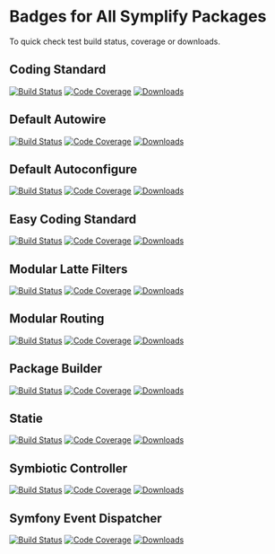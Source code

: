 # Badges for All Symplify Packages

To quick check test build status, coverage or downloads.

## Coding Standard

[![Build Status](https://img.shields.io/travis/Symplify/CodingStandard.svg?style=flat-square)](https://travis-ci.org/Symplify/CodingStandard)
[![Code Coverage](https://img.shields.io/scrutinizer/coverage/g/Symplify/CodingStandard.svg?style=flat-square)](https://scrutinizer-ci.com/g/Symplify/CodingStandard)
[![Downloads](https://img.shields.io/packagist/dt/symplify/coding-standard.svg?style=flat-square)](https://packagist.org/packages/symplify/coding-standard)


## Default Autowire

[![Build Status](https://img.shields.io/travis/Symplify/PackageBuilder/master.svg?style=flat-square)](https://travis-ci.org/Symplify/PackageBuilder)
[![Code Coverage](https://img.shields.io/scrutinizer/coverage/g/Symplify/PackageBuilder.svg?style=flat-square)](https://scrutinizer-ci.com/g/Symplify/PackageBuilder)
[![Downloads](https://img.shields.io/packagist/dt/symplify/package-builder.svg?style=flat-square)](https://packagist.org/packages/symplify/package-builder)


## Default Autoconfigure

[![Build Status](https://img.shields.io/travis/Symplify/DefaultAutoconfigure/master.svg?style=flat-square)](https://travis-ci.org/Symplify/DefaultAutoconfigure)
[![Code Coverage](https://img.shields.io/scrutinizer/coverage/g/Symplify/DefaultAutoconfigure.svg?style=flat-square)](https://scrutinizer-ci.com/g/Symplify/DefaultAutoconfigure)
[![Downloads](https://img.shields.io/packagist/dt/symplify/default-autoconfigure.svg?style=flat-square)](https://packagist.org/packages/symplify/default-autoconfigure)


## Easy Coding Standard

[![Build Status](https://img.shields.io/travis/Symplify/EasyCodingStandard/master.svg?style=flat-square)](https://travis-ci.org/Symplify/EasyCodingStandard)
[![Code Coverage](https://img.shields.io/scrutinizer/coverage/g/Symplify/EasyCodingStandard.svg?style=flat-square)](https://scrutinizer-ci.com/g/Symplify/EasyCodingStandard)
[![Downloads](https://img.shields.io/packagist/dt/symplify/easy-coding-standard.svg?style=flat-square)](https://packagist.org/packages/symplify/easy-coding-standard)


## Modular Latte Filters

[![Build Status](https://img.shields.io/travis/Symplify/ModularLatteFilters/master.svg?style=flat-square)](https://travis-ci.org/Symplify/ModularLatteFilters)
[![Code Coverage](https://img.shields.io/scrutinizer/coverage/g/Symplify/ModularLatteFilters.svg?style=flat-square)](https://scrutinizer-ci.com/g/Symplify/ModularLatteFilters)
[![Downloads](https://img.shields.io/packagist/dt/symplify/modular-latte-filters.svg?style=flat-square)](https://packagist.org/packages/symplify/modular-latte-filters)


## Modular Routing

[![Build Status](https://img.shields.io/travis/Symplify/ModularRouting/master.svg?style=flat-square)](https://travis-ci.org/Symplify/ModularRouting)
[![Code Coverage](https://img.shields.io/scrutinizer/coverage/g/Symplify/ModularRouting.svg?style=flat-square)](https://scrutinizer-ci.com/g/Symplify/ModularRouting)
[![Downloads](https://img.shields.io/packagist/dt/symplify/modular-routing.svg?style=flat-square)](https://packagist.org/packages/symplify/modular-routing)


## Package Builder

[![Build Status](https://img.shields.io/travis/Symplify/PackageBuilder/master.svg?style=flat-square)](https://travis-ci.org/Symplify/PackageBuilder)
[![Code Coverage](https://img.shields.io/scrutinizer/coverage/g/Symplify/PackageBuilder.svg?style=flat-square)](https://scrutinizer-ci.com/g/Symplify/PackageBuilder)
[![Downloads](https://img.shields.io/packagist/dt/symplify/package-builder.svg?style=flat-square)](https://packagist.org/packages/symplify/package-builder)


## Statie

[![Build Status](https://img.shields.io/travis/Symplify/Statie/master.svg?style=flat-square)](https://travis-ci.org/Symplify/Statie)
[![Code Coverage](https://img.shields.io/scrutinizer/coverage/g/Symplify/Statie.svg?style=flat-square)](https://scrutinizer-ci.com/g/Symplify/Statie)
[![Downloads](https://img.shields.io/packagist/dt/Symplify/statie.svg?style=flat-square)](https://packagist.org/packages/Symplify/statie)


## Symbiotic Controller

[![Build Status](https://img.shields.io/travis/Symplify/SymbioticController/master.svg?style=flat-square)](https://travis-ci.org/Symplify/SymbioticController)
[![Code Coverage](https://img.shields.io/scrutinizer/coverage/g/Symplify/SymbioticController.svg?style=flat-square)](https://scrutinizer-ci.com/g/Symplify/SymbioticController)
[![Downloads](https://img.shields.io/packagist/dt/Symplify/symbiotic-controller.svg?style=flat-square)](https://packagist.org/packages/Symplify/symbiotic-controller)


## Symfony Event Dispatcher

[![Build Status](https://img.shields.io/travis/Symplify/SymfonyEventDispatcher/master.svg?style=flat-square)](https://travis-ci.org/Symplify/SymfonyEventDispatcher)
[![Code Coverage](https://img.shields.io/scrutinizer/coverage/g/Symplify/SymfonyEventDispatcher.svg?style=flat-square)](https://scrutinizer-ci.com/g/Symplify/SymfonyEventDispatcher)
[![Downloads](https://img.shields.io/packagist/dt/symplify/symfony-event-dispatcher.svg?style=flat-square)](https://packagist.org/packages/symplify/symfony-event-dispatcher)
